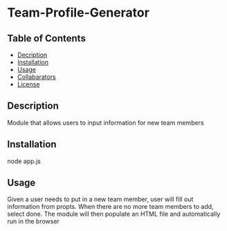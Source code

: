 # Team-Profile-Generator


## Table of Contents

* [Decription](#description)
* [Installation](#installation)
* [Usage](#usage)
* [Collabarators](#collabarators)
* [License](#licenses)

## Description
Module that allows users to input information for new team members

## Installation
node app.js

## Usage
Given a user needs to put in a new team member, user will fill out information from propts.  When there are no more team members to add, select done.  The module will then populate an HTML file and automatically run in the browser
